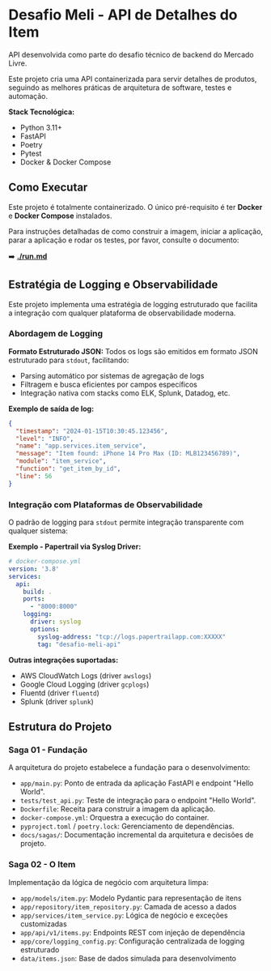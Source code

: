 # Desafio Meli - API de Detalhes do Item

API desenvolvida como parte do desafio técnico de backend do Mercado Livre.

Este projeto cria uma API containerizada para servir detalhes de produtos, seguindo as melhores práticas de arquitetura de software, testes e automação.

**Stack Tecnológica:**
*   Python 3.11+
*   FastAPI
*   Poetry
*   Pytest
*   Docker & Docker Compose

## Como Executar

Este projeto é totalmente containerizado. O único pré-requisito é ter **Docker** e **Docker Compose** instalados.

Para instruções detalhadas de como construir a imagem, iniciar a aplicação, parar a aplicação e rodar os testes, por favor, consulte o documento:

➡️ **[./run.md](./run.md)**

## Estratégia de Logging e Observabilidade

Este projeto implementa uma estratégia de logging estruturado que facilita a integração com qualquer plataforma de observabilidade moderna.

### Abordagem de Logging

**Formato Estruturado JSON:** Todos os logs são emitidos em formato JSON estruturado para `stdout`, facilitando:
- Parsing automático por sistemas de agregação de logs
- Filtragem e busca eficientes por campos específicos  
- Integração nativa com stacks como ELK, Splunk, Datadog, etc.

**Exemplo de saída de log:**
```json
{
  "timestamp": "2024-01-15T10:30:45.123456",
  "level": "INFO",
  "name": "app.services.item_service",
  "message": "Item found: iPhone 14 Pro Max (ID: MLB123456789)",
  "module": "item_service",
  "function": "get_item_by_id",
  "line": 56
}
```

### Integração com Plataformas de Observabilidade

O padrão de logging para `stdout` permite integração transparente com qualquer sistema:

**Exemplo - Papertrail via Syslog Driver:**
```yaml
# docker-compose.yml
version: '3.8'
services:
  api:
    build: .
    ports:
      - "8000:8000"
    logging:
      driver: syslog
      options:
        syslog-address: "tcp://logs.papertrailapp.com:XXXXX"
        tag: "desafio-meli-api"
```

**Outras integrações suportadas:**
- AWS CloudWatch Logs (driver `awslogs`)
- Google Cloud Logging (driver `gcplogs`) 
- Fluentd (driver `fluentd`)
- Splunk (driver `splunk`)

## Estrutura do Projeto

### Saga 01 - Fundação
A arquitetura do projeto estabelece a fundação para o desenvolvimento:

-   `app/main.py`: Ponto de entrada da aplicação FastAPI e endpoint "Hello World".
-   `tests/test_api.py`: Teste de integração para o endpoint "Hello World".
-   `Dockerfile`: Receita para construir a imagem da aplicação.
-   `docker-compose.yml`: Orquestra a execução do container.
-   `pyproject.toml` / `poetry.lock`: Gerenciamento de dependências.
-   `docs/sagas/`: Documentação incremental da arquitetura e decisões de projeto.

### Saga 02 - O Item
Implementação da lógica de negócio com arquitetura limpa:

-   `app/models/item.py`: Modelo Pydantic para representação de itens
-   `app/repository/item_repository.py`: Camada de acesso a dados
-   `app/services/item_service.py`: Lógica de negócio e exceções customizadas
-   `app/api/v1/items.py`: Endpoints REST com injeção de dependência
-   `app/core/logging_config.py`: Configuração centralizada de logging estruturado
-   `data/items.json`: Base de dados simulada para desenvolvimento
